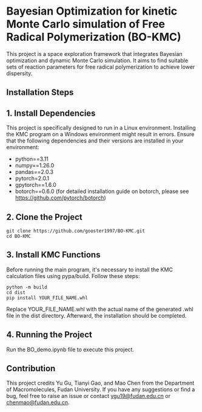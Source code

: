 # Bayesian Optimization for kinetic Monte Carlo simulation of Free Radical Polymerization (BO-KMC)

This project is a space exploration framework that integrates Bayesian optimization and dynamic Monte Carlo simulation. It aims to find suitable sets of reaction parameters for free radical polymerization to achieve lower dispersity.

## Installation Steps
## 1. Install Dependencies
This project is specifically designed to run in a Linux environment. Installing the KMC program on a Windows environment might result in errors.
Ensure that the following dependencies and their versions are installed in your environment:
- python==3.11
- numpy==1.26.0
- pandas==2.0.3
- pytorch=2.0.1
- gpytorch==1.6.0
- botorch==0.6.0 (for detailed installation guide on botorch, please see https://github.com/pytorch/botorch)

## 2. Clone the Project
```
git clone https://github.com/gooster1997/BO-KMC.git
cd BO-KMC
```
## 3. Install KMC Functions
Before running the main program, it's necessary to install the KMC calculation files using pypa/build. Follow these steps:
```
python -m build
cd dist
pip install YOUR_FILE_NAME.whl
```
Replace YOUR_FILE_NAME.whl with the actual name of the generated .whl file in the dist directory.
Afterward, the installation should be completed.

## 4. Running the Project
Run the BO_demo.ipynb file to execute this project.

## Contribution
This project credits Yu Gu, Tianyi Gao, and Mao Chen from the Department of Macromolecules, Fudan University. If you have any suggestions or find a bug, feel free to raise an issue or contact ygu19@fudan.edu.cn or chenmao@fudan.edu.cn.



